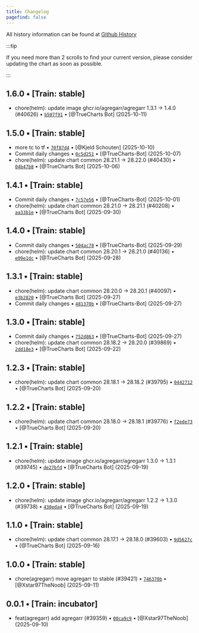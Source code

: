 ```yaml
---
title: Changelog
pagefind: false
---
```


All history information can be found at [Github History](https://github.com/trueforge-org/truecharts/commits/master/charts/stable/agregarr)

:::tip

If you need more than 2 scrolls to find your current version, please consider updating the chart as soon as possible.

:::

## 1.6.0 • [Train: stable]

- chore(helm): update image ghcr.io/agregarr/agregarr 1.3.1 → 1.4.0 (#40626) • [`b507f91`](https://github.com/trueforge-org/truecharts/commit/b507f91be0c590c862352829ed7aac7be9116335) • [@TrueCharts Bot] (2025-10-11)

## 1.5.0 • [Train: stable]

- more tc to tf • [`70f87d4`](https://github.com/trueforge-org/truecharts/commit/70f87d44a930f912f6ba4eead6cdda9ca993572f) • [@Kjeld Schouten] (2025-10-10)
- Commit daily changes • [`0c5d251`](https://github.com/trueforge-org/truecharts/commit/0c5d251be3ae436508bf66ff83e3d0a2b556df6a) • [@TrueCharts-Bot] (2025-10-07)
- chore(helm): update chart common 28.21.1 → 28.22.0 (#40430) • [`04b47b8`](https://github.com/trueforge-org/truecharts/commit/04b47b8a4ff4dd72e51e572e26c68e41ce15222e) • [@TrueCharts Bot] (2025-10-06)

## 1.4.1 • [Train: stable]

- Commit daily changes • [`7c57e56`](https://github.com/trueforge-org/truecharts/commit/7c57e5626d863c25cb83ebb9dad7373ae3402620) • [@TrueCharts-Bot] (2025-10-01)
- chore(helm): update chart common 28.21.0 → 28.21.1 (#40208) • [`aa33b1e`](https://github.com/trueforge-org/truecharts/commit/aa33b1e5042673c99d988287d4fb5c00b9a90935) • [@TrueCharts Bot] (2025-09-30)

## 1.4.0 • [Train: stable]

- Commit daily changes • [`504ac78`](https://github.com/trueforge-org/truecharts/commit/504ac7871fc68bdaf7abe7d5ecc38dc304749102) • [@TrueCharts-Bot] (2025-09-29)
- chore(helm): update chart common 28.20.1 → 28.21.0 (#40136) • [`e09e1dc`](https://github.com/trueforge-org/truecharts/commit/e09e1dc52e325751296ec8939606fba894cabdd8) • [@TrueCharts Bot] (2025-09-28)

## 1.3.1 • [Train: stable]

- chore(helm): update chart common 28.20.0 → 28.20.1 (#40097) • [`e3b2820`](https://github.com/trueforge-org/truecharts/commit/e3b28200893d37af8566599140ea85de3230fc68) • [@TrueCharts Bot] (2025-09-27)
- Commit daily changes • [`481370b`](https://github.com/trueforge-org/truecharts/commit/481370b41a9e6071387724ef9463385cd1c1711b) • [@TrueCharts-Bot] (2025-09-27)

## 1.3.0 • [Train: stable]

- Commit daily changes • [`752d863`](https://github.com/trueforge-org/truecharts/commit/752d8637aa7ce955a97ef8991f0788ccc6a2e9ff) • [@TrueCharts-Bot] (2025-09-27)
- chore(helm): update chart common 28.18.2 → 28.20.0 (#39869) • [`2dd18e3`](https://github.com/trueforge-org/truecharts/commit/2dd18e348a2fbde1e38d34a4daa9f2e1a87262f0) • [@TrueCharts Bot] (2025-09-22)

## 1.2.3 • [Train: stable]

- chore(helm): update chart common 28.18.1 → 28.18.2 (#39795) • [`0442712`](https://github.com/trueforge-org/truecharts/commit/044271284ef4c707e9d77f758cccc8c1d9d494e2) • [@TrueCharts Bot] (2025-09-20)

## 1.2.2 • [Train: stable]

- chore(helm): update chart common 28.18.0 → 28.18.1 (#39776) • [`f2ede73`](https://github.com/trueforge-org/truecharts/commit/f2ede73cf7468fabb08a49474424f45b85c406c3) • [@TrueCharts Bot] (2025-09-20)

## 1.2.1 • [Train: stable]

- chore(helm): update image ghcr.io/agregarr/agregarr 1.3.0 → 1.3.1 (#39745) • [`de27bfd`](https://github.com/trueforge-org/truecharts/commit/de27bfd64842e8d848dac532efffb67692740b2c) • [@TrueCharts Bot] (2025-09-19)

## 1.2.0 • [Train: stable]

- chore(helm): update image ghcr.io/agregarr/agregarr 1.2.2 → 1.3.0 (#39738) • [`430eda4`](https://github.com/trueforge-org/truecharts/commit/430eda4043fe03f1327c447c1e37bb5ba5892d7b) • [@TrueCharts Bot] (2025-09-19)

## 1.1.0 • [Train: stable]

- chore(helm): update chart common 28.17.1 → 28.18.0 (#39603) • [`9d5627c`](https://github.com/trueforge-org/truecharts/commit/9d5627c493d95b05bf22ba29df5eb712e3ecfc07) • [@TrueCharts Bot] (2025-09-16)

## 1.0.0 • [Train: stable]

- chore(agregarr) move agregarr to stable (#39421) • [`746370b`](https://github.com/trueforge-org/truecharts/commit/746370bdbe24c47ced5778da0e316b5aca5cf320) • [@Xstar97TheNoob] (2025-09-11)

## 0.0.1 • [Train: incubator]

- feat(agregarr) add agregarr (#39359) • [`00ca9c9`](https://github.com/trueforge-org/truecharts/commit/00ca9c9dee9fb427a2505fba7d418a98c902d524) • [@Xstar97TheNoob] (2025-09-10)
